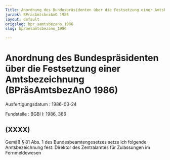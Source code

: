 ```yaml
---
Title: Anordnung des Bundespräsidenten über die Festsetzung einer Amtsbezeichnung
jurabk: BPräsAmtsbezAnO 1986
layout: default
origslug: bpr_samtsbezano_1986
slug: bpraesamtsbezano_1986

---
```


# Anordnung des Bundespräsidenten über die Festsetzung einer Amtsbezeichnung (BPräsAmtsbezAnO 1986)

Ausfertigungsdatum
:   1986-03-24

Fundstelle
:   BGBl I: 1986, 386



## (XXXX)

Gemäß § 81 Abs. 1 des Bundesbeamtengesetzes setze ich folgende
Amtsbezeichnung fest:
Direktor des Zentralamtes für Zulassungen im Fernmeldewesen

